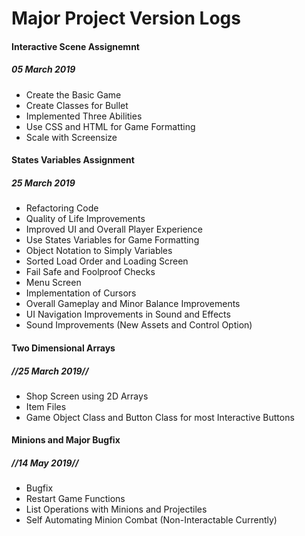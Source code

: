 # Major Project Version Logs

#### Interactive Scene Assignemnt
##### 05 March 2019

- Create the Basic Game
- Create Classes for Bullet
- Implemented Three Abilities
- Use CSS and HTML for Game Formatting
- Scale with Screensize

#### States Variables Assignment
##### 25 March 2019

- Refactoring Code
- Quality of Life Improvements 
- Improved UI and Overall Player Experience
- Use States Variables for Game Formatting
- Object Notation to Simply Variables
- Sorted Load Order and Loading Screen
- Fail Safe and Foolproof Checks
- Menu Screen
- Implementation of Cursors
- Overall Gameplay and Minor Balance Improvements
- UI Navigation Improvements in Sound and Effects
- Sound Improvements (New Assets and Control Option)

#### Two Dimensional Arrays
##### //25 March 2019//

- Shop Screen using 2D Arrays
- Item Files
- Game Object Class and Button Class for most Interactive Buttons

#### Minions and Major Bugfix
##### //14 May 2019//

- Bugfix
- Restart Game Functions
- List Operations with Minions and Projectiles
- Self Automating Minion Combat (Non-Interactable Currently)

